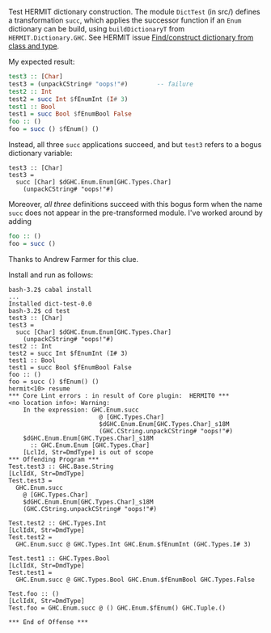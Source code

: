 Test HERMIT dictionary construction.
The module `DictTest` (in src/) defines a transformation `succ`, which applies the successor function if an `Enum` dictionary can be build, using `buildDictionaryT` from `HERMIT.Dictionary.GHC`.
See HERMIT issue [Find/construct dictionary from class and type](https://github.com/ku-fpg/hermit/issues/88).

My expected result:
```haskell
test3 :: [Char]
test3 = (unpackCString# "oops!"#)        -- failure
test2 :: Int
test2 = succ Int $fEnumInt (I# 3)
test1 :: Bool
test1 = succ Bool $fEnumBool False
foo :: ()
foo = succ () $fEnum() ()
```

Instead, all three `succ` applications succeed, and but `test3` refers to a bogus dictionary variable:
```
test3 :: [Char]
test3 =
  succ [Char] $dGHC.Enum.Enum[GHC.Types.Char]
    (unpackCString# "oops!"#)
```

Moreover, *all three* definitions succeed with this bogus form when the name `succ` does not appear in the pre-transformed module.
I've worked around by adding
```haskell
foo :: ()
foo = succ ()
```
Thanks to Andrew Farmer for this clue.

Install and run as follows:

```
bash-3.2$ cabal install
...
Installed dict-test-0.0
bash-3.2$ cd test
test3 :: [Char]
test3 =
  succ [Char] $dGHC.Enum.Enum[GHC.Types.Char]
    (unpackCString# "oops!"#)
test2 :: Int
test2 = succ Int $fEnumInt (I# 3)
test1 :: Bool
test1 = succ Bool $fEnumBool False
foo :: ()
foo = succ () $fEnum() ()
hermit<10> resume
*** Core Lint errors : in result of Core plugin:  HERMIT0 ***
<no location info>: Warning:
    In the expression: GHC.Enum.succ
                         @ [GHC.Types.Char]
                         $dGHC.Enum.Enum[GHC.Types.Char]_s18M
                         (GHC.CString.unpackCString# "oops!"#)
    $dGHC.Enum.Enum[GHC.Types.Char]_s18M
      :: GHC.Enum.Enum [GHC.Types.Char]
    [LclId, Str=DmdType] is out of scope
*** Offending Program ***
Test.test3 :: GHC.Base.String
[LclIdX, Str=DmdType]
Test.test3 =
  GHC.Enum.succ
    @ [GHC.Types.Char]
    $dGHC.Enum.Enum[GHC.Types.Char]_s18M
    (GHC.CString.unpackCString# "oops!"#)

Test.test2 :: GHC.Types.Int
[LclIdX, Str=DmdType]
Test.test2 =
  GHC.Enum.succ @ GHC.Types.Int GHC.Enum.$fEnumInt (GHC.Types.I# 3)

Test.test1 :: GHC.Types.Bool
[LclIdX, Str=DmdType]
Test.test1 =
  GHC.Enum.succ @ GHC.Types.Bool GHC.Enum.$fEnumBool GHC.Types.False

Test.foo :: ()
[LclIdX, Str=DmdType]
Test.foo = GHC.Enum.succ @ () GHC.Enum.$fEnum() GHC.Tuple.()

*** End of Offense ***
```
